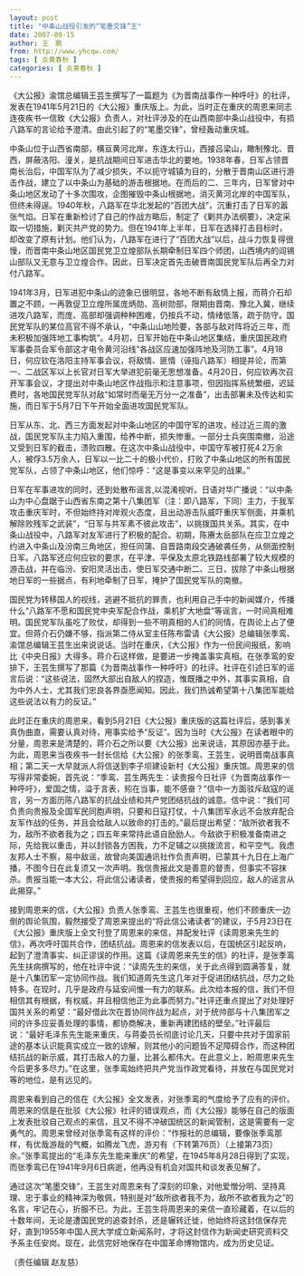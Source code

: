 ```yaml
---
layout: post
title: "中条山战役引发的“笔墨交锋”王"
date: 2007-09-15
author: 王　鹏
from: http://www.yhcqw.com/
tags: [ 炎黄春秋 ]
categories: [ 炎黄春秋 ]
---
```





《大公报》渝馆总编辑王芸生撰写了一篇题为《为晋南战事作一种呼吁》的社评，发表在1941年5月21日的《大公报》重庆版上。为此，当时正在重庆的周恩来同志连夜疾书一信致《大公报》负责人，对社评涉及的在山西南部中条山战役中，有损八路军的言论给予澄清。由此引起了的“笔墨交锋”，曾经轰动重庆城。


中条山位于山西省南部，横亘黄河北岸，东连太行山，西接吕梁山，瞰制豫北、晋西，屏蔽洛阳、潼关，是抗战期间日军进击华北的要地。1938年春，日军占领晋南长治后，中国军队为了减少损失，不以扼守城镇为目的，分散于晋南山区进行游击作战，建立了以中条山为基础的游击根据地。在而后的二、三年内，日军曾对中条山地区发动了十多次围攻，企图摧毁中条山根据地，消灭黄河北岸的中国军队，但终未得逞。1940年秋，八路军在华北发起的“百团大战”，沉重打击了日军的嚣张气焰。日军在重新检讨了自己的作战方略后，制定了《剿共办法纲要》，决定采取一切措施，剿灭共产党的势力。但在1941年上半年，日军在选择打击目标时，却改变了原有计划。他们认为，八路军在进行了“百团大战”以后，战斗力恢复得很慢，而晋南中条山地区国民党卫立煌部队长期牵制日军四个师团，山西境内的阎锡山部队又无意与卫立煌合作。因此，日军决定首先击破晋南国民党军队后再全力对付八路军。


1941年3月，日军进犯中条山的迹象已很明显，各地不断有敌情上报，而蒋介石却置之不顾，一再敦促卫立煌所属庞炳勋、高树勋部，限期由晋南、豫北入冀，继续进攻八路军，而庞、高部却强调种种困难，仍按兵不动，情绪低落，疏于防守。国民党军队的某位高官不得不承认，“中条山山地险要，各部与敌对阵将近三年，而未积极加强阵地工事构筑”。4月初，日军开始在中条山地区集结，重庆国民政府军事委员会军令部这才电令黄河沿线“各战区应速加强阵地及河防工事”。4月18日，何应钦在洛阳主持军事会议，将敌情、匪情（诬指八路军）相提并论，而第一、二战区军以上长官对日军大举进犯前毫无思想准备。4月20日，何应钦再次召开军事会议，才提出对中条山地区作战指示和注意事项，但因指挥系统繁细，迟延费时，各地国民党军队对敌“如常时而毫无万分一之准备”，出击部署未及传达和实施，而日军于5月7日下午开始全面进攻国民党军队。


日军从东、北、西三方面发起对中条山地区的中国守军的进攻，经过近三周的激战，国民党军队主力陷入重围，给养中断，损失惨重。一部分士兵突围南撤，沿途又受到日军的截击，溃败四散。在这次中条山战役中，中国守军被打死4.2万余人，被俘3.5万余人，日军以一比二十的极小代价，打败了中条山地区的所有国民党军队，占领了中条山地区，他们惊呼：“这是事变以来罕见的战果。”


日军在军事进攻的同时，还到处散布谣言,以混淆视听。日语对华广播说：“以中条山为中心盘踞于山西省东南之第十八集团军（注：即八路军，下同）主力，于我军攻击重庆军时，不但始终持对岸观火态度，且出动游击队威吓重庆军侧面，并乘机解除败残军之武装”，“日军与共军素不彼此攻击”，以挑拨国共关系。其实，在中条山战役中，八路军对友军进行了积极的配合。初期，陈赓太岳部队在应卫立煌之约进入中条山及汾南三角地区，担任同蒲、自晋路南段交通破袭任务，从侧面控制日军。八路军还应何应钦的要求，在平津、平保及太原北铁路线部署了较大规模的游击战，并在临汾、安阳灵活出击，使日军交通中断二、三日，拔除了中条山根据地日军的一些据点，有利地牵制了日军，掩护了国民党军队的南撤。


国民党为转移国人的视线，逃避不抵抗的罪责，也利用自己手中的新闻媒介，传播什么“八路军不愿和国民党中央军配合作战，乘机扩大地盘”等谣言，一时间真相难明。国民党军队虽吃了败仗，却得到一些不明真相的人们的同情，在舆论上占了便宜。但蒋介石仍嫌不够，指派第二侍从室主任陈布雷请《大公报》总编辑张季鸾、渝馆总编辑王芸生出来说说话。当时在重庆，《大公报》作为一份民间报纸，影响比《中央日报》大得多。蒋介石这样做，是要进一步掩盖事实真相。在张季鸾的安排下，王芸生撰写了那篇《为晋南战事作一种呼吁》的社评。社评在引述日军的谣言后说：“这些说法，固然大部出自敌人的捏造，惟既播之中外，其事实真相，自为中外人士，尤其我们忠良各界亟愿闻知。因此，我们热诚希望第十八集团军能给这些说法以有力的反证。”


此时正在重庆的周恩来，看到5月21日《大公报》重庆版的这篇社评后，感到事关真伪曲直，需要认真对待，用事实给予“反证”。因为当时《大公报》在读者眼中的分量，周恩来是清楚的，蒋介石之所以要《大公报》出来说话，其原因亦基于此。为此，周恩来当夜疾书一封长信给《大公报》的张季鸾、王芸生，说明晋南战事真相；第二天一大早就派人将信送到李子坝建设新村《大公报》重庆馆。周恩来的信写得非常委婉，首先说：“季鸾、芸生两先生：读贵报今日社评《为晋南战事作一种呼吁》，爱国之情，溢于言表，矧在当事，能不感奋？”信中一方面驳斥敌寇的谣言，另一方面历陈八路军的抗战业绩和共产党团结抗战的诚意。信中说：“我们可负责向贵报及全国军民同胞声明，只要和日寇打仗，十八集团军永远不会放弃配合友军作战的任务，并且会给敌人以致命的打击的。”最后提出希望：“敌所欲者我不为，敌所不欲者我为之；四五年来常持此语自励励人。今敌欲于积极准备南进之际，先给我以重击，并以封锁各方困我，力不足辅之以挑拨流言，和平空气。我虑友邦人士不察，易中敌谣，故曾向美国通讯社作负责声明，已蒙其十九日在上海广播，不图今日在此复须又一次声明。我信贵报此文是善意的督责，但事实不容抹杀。贵报当能一本大公，将此信公诸读者，使贵报的希望得到回应，敌人的谣言从此揭穿。”


接到周恩来的信，《大公报》负责人张季鸾、王芸生也很重视，他们不顾重庆一边倒的舆论氛围，毅然接受了周恩来提出的“将此信公诸读者”的建议，于5月23日在《大公报》重庆版上全文刊登了周恩来的来信，并配发社评《读周恩来先生的信》，再次呼吁国共合作，团结抗战。周恩来的信发表以后，在国统区引起反响，起到了澄清事实、纠正谬误的作用。这篇《读周恩来先生的信》的社评，是张季鸾先生扶病撰写的，他在社评中说：“读周先生的来信，关于此点得到圆满答复，就是十八集团军一定协同作战。我们知道周先生这几年对于促进团结抗战，尽力之处特多。在现时，几乎是政府与延安间惟一有力的联系。此次给本报的信，我们不但相信其有根据，有权威，并且相信他正为此事而努力。”社评还重点提出了对处理好国共关系的希望：“最好借此次在晋协同作战为起点，对于统帅部与十八集团军之间的许多应妥善处理的事情，都协商解决，重新再建团结的壁垒。”社评最后说：“最好毛泽东先生能来重庆，与蒋委员长彻底讨论几天，只要中共对于国家前途的基本认识能真实成立一致的谅解，则其他小的问题皆不足障碍合作，而这种团结抗战的新示威，其打击敌人的力量，比甚么都伟大。在此意义上，盼周恩来先生今后更多多尽力。”在这里，张季鸾始终把共产党当作政党看待，并放在与国民党对等的地位，是有远见的。


周恩来看到自己的信在《大公报》全文发表，对张季鸾的气度给予了应有的评价。周恩来的信是在批驳《大公报》社评的错误观点，而《大公报》能够在自己的版面上发表批驳自己观点的来信，且又不得不冲破国统区的新闻管制，这是需要有一定勇气的。周恩来曾经对张季鸾有这样的评价：“作报社的总编辑，要像张季鸾那样，有优哉游哉的气概，如腾龙飞虎，游刃有（下转第76页）（上接第73页）余。”张季鸾提出的“毛泽东先生能来重庆”的希望，在1945年8月28日得到了实现，而张季鸾已在1941年9月6日病逝，他再没有机会对国共和谈发表见解了。


通过这次“笔墨交锋”，王芸生对周恩来有了深刻的印象，对他爱憎分明、坚持真理、忠于事业的精神深为敬佩，特别是对“敌所欲者我不为，敌所不欲者我为之”的名言，牢记在心，折服不已。为此，王芸生将周恩来的来信一直珍藏着，在以后的十数年间，无论是遭国民党的追查封杀，还是辗转迁徙，他始终将这封信保存完好，直到1955年中国人民大学成立新闻系时，才将这封信作为新闻史研究资料交予系主任安岗。现在，此信完好地保存在中国革命博物馆内，成为历史见证。

（责任编辑 赵友慈）


